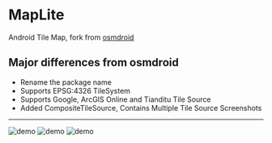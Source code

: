 MapLite
=======

Android Tile Map, fork from [osmdroid](http://code.google.com/p/osmdroid/)


Major differences from osmdroid
-------------
* Rename the package name
* Supports EPSG:4326 TileSystem
* Supports Google, ArcGIS Online and Tianditu Tile Source
* Added CompositeTileSource, Contains Multiple Tile Source
Screenshots
-------------
![demo](http://hanchao.github.io/pic/Screenshot_2013-08-21-18-18-39.png)
![demo](http://hanchao.github.io/pic/Screenshot_2013-08-21-20-12-00.png)
![demo](http://hanchao.github.io/pic/Screenshot_2013-08-21-19-34-04.png)
